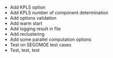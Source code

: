 * Add KPLS option
* Add KPLS number of component determination
* Add options validation
* Add warm start
* Add logging result in file
* Add reclustering
* Add some parallel computation options 
* Test on SEGOMOE test cases
* Test, test, test